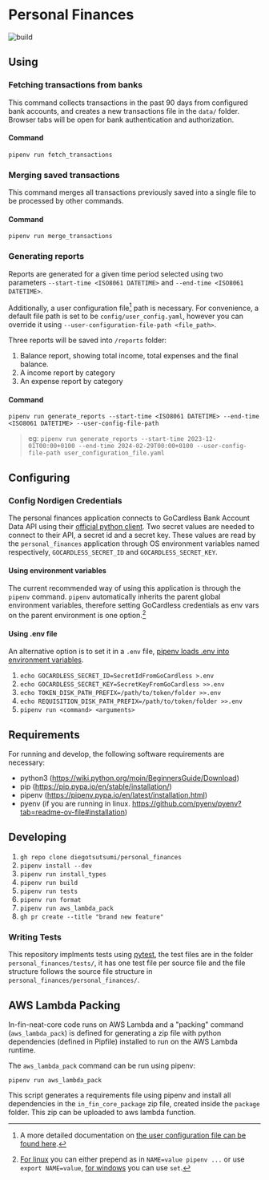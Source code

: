 # Personal Finances
![build](https://github.com/diegotsutsumi/personal_finances/actions/workflows/main.yml/badge.svg)
## Using
### Fetching transactions from banks
This command collects transactions in the past 90 days from configured bank accounts, and creates a new transactions file in the `data/` folder.
Browser tabs will be open for bank authentication and authorization.
#### Command
`pipenv run fetch_transactions`
### Merging saved transactions
This command merges all transactions previously saved into a single file to be processed by other commands.
#### Command
`pipenv run merge_transactions`
### Generating reports
Reports are generated for a given time period selected using two parameters `--start-time <ISO8061 DATETIME>` and `--end-time <ISO8061 DATETIME>`.

Additionally, a user configuration file[^user_config] path is necessary. For convenience, a default file path is set to be `config/user_config.yaml`, however you can override it using `--user-configuration-file-path <file_path>`.

Three reports will be saved into `/reports` folder:
1. Balance report, showing total income, total expenses and the final balance.
1. A income report by category
1. An expense report by category

#### Command
`pipenv run generate_reports --start-time <ISO8061 DATETIME> --end-time <ISO8061 DATETIME> --user-config-file-path`

> eg: `pipenv run generate_reports --start-time 2023-12-01T00:00+0100 --end-time 2024-02-29T00:00+0100 --user-config-file-path user_configuration_file.yaml`

## Configuring
### Config Nordigen Credentials
The personal finances application connects to GoCardless Bank Account Data API using their [official python client](https://github.com/nordigen/nordigen-python). Two secret values are needed to connect to their API, a secret id and a secret key. These values are read by the `personal_finances` application through OS environment variables named respectively, `GOCARDLESS_SECRET_ID` and `GOCARDLESS_SECRET_KEY`.

#### Using environment variables
The current recommended way of using this application is through the `pipenv` command. `pipenv` automatically inherits the parent global environment variables, therefore setting GoCardless credentials as env vars on the parent environment is one option.[^env_vars]

#### Using .env file
An alternative option is to set it in a `.env` file, [pipenv loads .env into environment variables](https://pipenv.pypa.io/en/latest/shell.html#automatic-loading-of-env).

1. `echo GOCARDLESS_SECRET_ID=SecretIdFromGoCardless >.env`
1. `echo GOCARDLESS_SECRET_KEY=SecretKeyFromGoCardless >>.env`
1. `echo TOKEN_DISK_PATH_PREFIX=/path/to/token/folder >>.env`
1. `echo REQUISITION_DISK_PATH_PREFIX=/path/to/token/folder >>.env`
1. `pipenv run <command> <arguments>`

## Requirements

For running and develop, the following software requirements are necessary:
- python3 (https://wiki.python.org/moin/BeginnersGuide/Download)
- pip (https://pip.pypa.io/en/stable/installation/)
- pipenv (https://pipenv.pypa.io/en/latest/installation.html)
- pyenv (if you are running in linux. https://github.com/pyenv/pyenv?tab=readme-ov-file#installation)

## Developing
1. `gh repo clone diegotsutsumi/personal_finances`
1. `pipenv install --dev`
1. `pipenv run install_types`
1. `pipenv run build`
1. `pipenv run tests`
1. `pipenv run format`
1. `pipenv run aws_lambda_pack`
1. `gh pr create --title "brand new feature"`

### Writing Tests
This repository implments tests using [pytest](https://docs.pytest.org/), the test files are in the folder `personal_finances/tests/`, it has one test file per source file and the file structure follows the source file structure in `personal_finances/personal_finances/`.


[^env_vars]: [For linux](https://www.gnu.org/software/bash/manual/bash.html#Environment) you can either prepend as in `NAME=value pipenv ...` or use `export NAME=value`, [for windows](https://learn.microsoft.com/en-us/windows-server/administration/windows-commands/set_1) you can use `set`.
[^user_config]: A more detailed documentation on [the user configuration file can be found here](docs/user_configuration_file.md).

## AWS Lambda Packing
In-fin-neat-core code runs on AWS Lambda and a "packing" command (`aws_lambda_pack`) is defined for generating a zip file with python dependencies (defined in Pipfile) installed to run on the AWS Lambda runtime.

The `aws_lambda_pack` command can be run using pipenv: 
```
pipenv run aws_lambda_pack
```
This script generates a requirements file using pipenv and install all dependencies in the `in_fin_core_package` zip file, created inside the `package` folder. This zip can be uploaded to aws lambda function.
